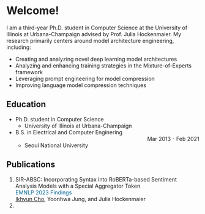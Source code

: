 <style>
r { color: Red }
o { color: Orange }
g { color: Green }
c { color: Cyan }
b { color: Blue }
customb { color: #006699 }
</style>

# Welcome!
I am a third-year Ph.D. student in Computer Science at the University of Illinois at Urbana-Champaign advised by Prof. Julia Hockenmaier. My research primarily centers around model architecture engineering, including: 
- Creating and analyzing novel deep learning model architectures
- Analyzing and enhancing training strategies in the Mixture-of-Experts framework
- Leveraging prompt engineering for model compression
- Improving language model compression techniques

## Education
- Ph.D. student in Computer Science <style>Aug 2021 - Current {text-align: right}</style>
  - University of Illinois at Urbana-Champaign								       		
- B.S. in Electrical and Computer Enginering <div style="text-align: right"> Mar 2013 - Feb 2021 </div>
  - Seoul National University

## Publications
1. SIR-ABSC: Incorporating Syntax into RoBERTa-based Sentiment Analysis Models with a Special Aggregator Token\
<customb>EMNLP 2023 Findings</customb>\
<u>Ikhyun Cho</u>, Yoonhwa Jung, and Julia Hockenmaier
2. 

